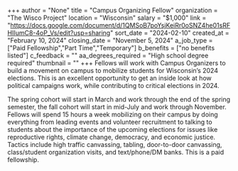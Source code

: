 +++
author = "None"
title = "Campus Organizing Fellow"
organization = "The Wisco Project"
location = "Wisconsin"
salary = "$1,000"
link = "https://docs.google.com/document/d/1QMSoB7poYsjKeiRr0oSNZ4he01sRFHIIumC8-4oP_Vs/edit?usp=sharing"
sort_date = "2024-02-10"
created_at = "February 10, 2024"
closing_date = "November 5, 2024"
a_job_type = ["Paid Fellowship","Part Time","Temporary"]
b_benefits = ["no benefits listed"]
c_feedback = ""
aa_degrees_required = "High school degree required"
thumbnail = ""
+++
Fellows will work with Campus Organizers to build a movement on campus to mobilize students for Wisconsin’s 2024 elections. This is an excellent opportunity to get an inside look at how political campaigns work, while contributing to critical elections in 2024. 

The spring cohort will start in March and work through the end of the spring semester, the fall cohort will start in mid-July and work through November. Fellows will spend 15 hours a week mobilizing on their campus by doing everything from leading events and volunteer recruitment to talking to students about the importance of the upcoming elections for issues like reproductive rights, climate change, democracy, and economic justice. Tactics include high traffic canvassing, tabling, door-to-door canvassing, class/student organization visits, and text/phone/DM banks. This is a paid fellowship.